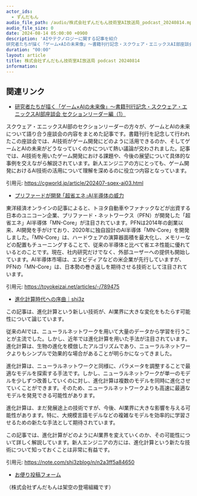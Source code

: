 ```yaml
---
actor_ids:
  - ずんだもん
audio_file_path: /audio/株式会社ずんだもん技術室AI放送局_podcast_20240814.mp3
audio_file_size: 0
date: 2024-08-14 05:00:00 +0900
description: 'AIやテクノロジーに関する記事を紹介  
研究者たちが描く「ゲーム×AIの未来像」〜書籍刊行記念・スクウェア・エニックスAI部座談会 セクションリーダー編（1）、プリファードが開発 ｢超省エネ｣AI半導体の威力、進化計算時代への序曲｜shi3z'
duration: "00:00"
layout: article
title: 株式会社ずんだもん技術室AI放送局 podcast 20240814
information: 
---
```


## 関連リンク


- [研究者たちが描く「ゲーム×AIの未来像」〜書籍刊行記念・スクウェア・エニックスAI部座談会 セクションリーダー編（1）](https://cgworld.jp/article/202407-sqex-ai03.html)  


スクウェア・エニックスAI部のセクションリーダーの方々が、ゲームとAIの未来について語り合う座談会の内容をまとめた記事です。書籍刊行を記念して行われたこの座談会では、AI技術がゲーム開発にどのように活用できるのか、そしてゲームとAIの未来がどうなっていくのかについて熱い議論が交わされました。記事では、AI技術を用いたゲーム開発における課題や、今後の展望について具体的な事例を交えながら解説されています。新人エンジニアの方にとっても、ゲーム開発におけるAI技術の活用について理解を深めるのに役立つ内容となっています。 


引用元: https://cgworld.jp/article/202407-sqex-ai03.html


- [プリファードが開発 ｢超省エネ｣AI半導体の威力](https://toyokeizai.net/articles/-/789475)  


東洋経済オンラインの記事によると、トヨタ自動車やファナックなどが出資する日本のユニコーン企業、プリファード・ネットワークス（PFN）が開発した「超省エネ」AI半導体「MN-Core」が注目されています。PFNは2014年の創業以来、AI開発を手がけており、2020年に独自設計のAI半導体「MN-Core」を開発しました。「MN-Core」は、ハードウェアの演算器面積を最大化し、メモリーなどの配置もチューニングすることで、従来の半導体と比べて省エネ性能に優れているとのことです。現在、社内研究だけでなく、外部ユーザーへの提供も開始しています。AI半導体市場は、エヌビディアなどの米企業が先行していますが、PFNの「MN-Core」は、日本勢の巻き返しを期待させる技術として注目されています。 


引用元: https://toyokeizai.net/articles/-/789475


- [進化計算時代への序曲｜shi3z](https://note.com/shi3zblog/n/n2a3ff5a84650)  



この記事は、進化計算という新しい技術が、AI業界に大きな変化をもたらす可能性について論じています。

従来のAIでは、ニューラルネットワークを用いて大量のデータから学習を行うことが主流でした。しかし、近年では進化計算を用いた手法が注目されています。進化計算は、生物の進化を模倣したアルゴリズムであり、ニューラルネットワークよりもシンプルで効果的な場合があることが明らかになってきました。

進化計算は、ニューラルネットワークと同様に、パラメータを調整することで最適なモデルを探索する手法です。しかし、ニューラルネットワークが単一のモデルを少しずつ改善していくのに対し、進化計算は複数のモデルを同時に進化させていくことができます。そのため、ニューラルネットワークよりも高速に最適なモデルを発見できる可能性があります。

進化計算は、まだ発展途上の技術ですが、今後、AI業界に大きな影響を与える可能性があります。特に、大規模言語モデルなどの複雑なモデルを効率的に学習させるための新たな手法として期待されています。

この記事では、進化計算がどのようにAI業界を変えていくのか、その可能性について詳しく解説しています。新人エンジニアの方には、進化計算という新たな技術について知っておくことは非常に有益です。 


引用元: https://note.com/shi3zblog/n/n2a3ff5a84650



- [お便り投稿フォーム](https://forms.gle/ffg4JTfqdiqK62qf9)

（株式会社ずんだもんは架空の登場組織です）
